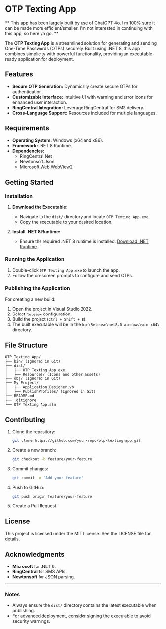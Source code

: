 # OTP Texting App

** This app has been largely built by use of ChatGPT 4o. I'm 100% sure it can be made more efficient/smaller. I'm not interested in continuing with this app, so here ya go. **

The **OTP Texting App** is a streamlined solution for generating and sending One-Time Passwords (OTPs) securely. Built using .NET 8, this app combines simplicity with powerful functionality, providing an executable-ready application for deployment.

## Features
- **Secure OTP Generation:** Dynamically create secure OTPs for authentication.
- **Customizable Interface:** Intuitive UI with warning and error icons for enhanced user interaction.
- **RingCentral Integration:** Leverage RingCentral for SMS delivery.
- **Cross-Language Support:** Resources included for multiple languages.

## Requirements
- **Operating System:** Windows (x64 and x86).
- **Framework:** .NET 8 Runtime.
- **Dependencies:** 
  - RingCentral.Net
  - Newtonsoft.Json
  - Microsoft.Web.WebView2

## Getting Started

### Installation
1. **Download the Executable:**
   - Navigate to the `dist/` directory and locate `OTP Texting App.exe`.
   - Copy the executable to your desired location.

2. **Install .NET 8 Runtime:**
   - Ensure the required .NET 8 runtime is installed. [Download .NET Runtime](https://dotnet.microsoft.com/download).

### Running the Application
1. Double-click `OTP Texting App.exe` to launch the app.
2. Follow the on-screen prompts to configure and send OTPs.

### Publishing the Application
For creating a new build:
1. Open the project in Visual Studio 2022.
2. Select `Release` configuration.
3. Build the project (`Ctrl + Shift + B`).
4. The built executable will be in the `bin\Release\net8.0-windows\win-x64\` directory.

## File Structure
```
OTP Texting App/
├── bin/ (Ignored in Git)
├── dist/
│   ├── OTP Texting App.exe
│   ├── Resources/ (Icons and other assets)
├── obj/ (Ignored in Git)
├── My Project/
│   ├── Application.Designer.vb
│   ├── PublishProfiles/ (Ignored in Git)
├── README.md
├── .gitignore
└── OTP Texting App.sln
```

## Contributing
1. Clone the repository:
   ```bash
   git clone https://github.com/your-repo/otp-texting-app.git
   ```
2. Create a new branch:
   ```bash
   git checkout -b feature/your-feature
   ```
3. Commit changes:
   ```bash
   git commit -m "Add your feature"
   ```
4. Push to GitHub:
   ```bash
   git push origin feature/your-feature
   ```
5. Create a Pull Request.

## License
This project is licensed under the MIT License. See the LICENSE file for details.

## Acknowledgments
- **Microsoft** for .NET 8.
- **RingCentral** for SMS APIs.
- **Newtonsoft** for JSON parsing.

---
### Notes
- Always ensure the `dist/` directory contains the latest executable when publishing.
- For advanced deployment, consider signing the executable to avoid security warnings.
